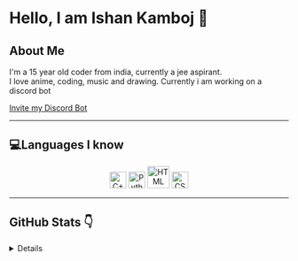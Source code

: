 # Hello, I am Ishan Kamboj 👋
## **About Me**

I'm a 15 year old coder from india, currently a jee aspirant.<br>
I love anime, coding, music and drawing. Currently i am working on a discord bot<br>

[Invite my Discord Bot](https://discord.com/api/oauth2/authorize?client_id=828553236423770122&permissions=1008073792&scope=bot)

---
 
## **💻Languages I know**

<p align="center">
<img title="C++" alt="C++" src="https://raw.githubusercontent.com/jmnote/z-icons/master/svg/cpp.svg" width="30px">
<img title="Python" alt="Python" src="https://raw.githubusercontent.com/jmnote/z-icons/master/svg/python.svg" width="30px">
<img title="HTML" alt="HTML" src="https://upload.wikimedia.org/wikipedia/commons/6/61/HTML5_logo_and_wordmark.svg" width="40px">
<img title="CSS" alt="CSS" src="https://upload.wikimedia.org/wikipedia/commons/3/3d/CSS.3.svg" width="30px">
 </p>
 
 ---
## **GitHub Stats 👇** 
<details>
<p align="center">
  <img src = "https://github-readme-stats.vercel.app/api?username=IshanKamboj&show_icons=true&theme=omni&line_height=27">
  <img src = "https://github-readme-stats.vercel.app/api/top-langs/?username=IshanKamboj&theme=omni">
</p>
</details> 
